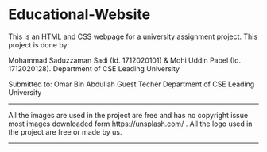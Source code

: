# Educational-Website
This is an HTML and CSS webpage for a university assignment project.
This project is done by:

Mohammad Saduzzaman Sadi  (Id. 1712020101) & 
Mohi Uddin Pabel          (Id. 1712020128). 
Department of CSE
Leading University


Submitted to:
Omar Bin Abdullah
Guest Techer
Department of CSE
Leading University

___________________________________________________________________________________________________________________________
All the images are used in the project are free and has no copyright issue most images downloaded form https://unsplash.com/ .
All the logo used in the project are free or made by us.



---------------------------------------------------------------------------------------------------------------------------
